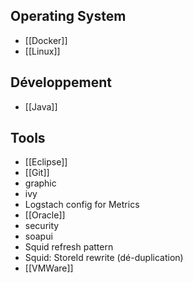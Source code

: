 ## Operating System
 * [[Docker]]
 * [[Linux]]

## Développement
 * [[Java]]

## Tools
 * [[Eclipse]]
 * [[Git]]
 * graphic
 * ivy
 * Logstach config for Metrics
 * [[Oracle]]
 * security
 * soapui
 * Squid refresh pattern
 * Squid: StoreId rewrite (dé-duplication)
 * [[VMWare]]

